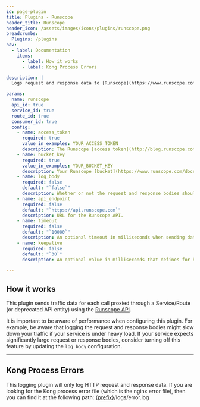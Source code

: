 ```yaml
---
id: page-plugin
title: Plugins - Runscope
header_title: Runscope
header_icon: /assets/images/icons/plugins/runscope.png
breadcrumbs:
  Plugins: /plugins
nav:
  - label: Documentation
    items:
      - label: How it works
      - label: Kong Process Errors

description: |
  Logs request and response data to [Runscope](https://www.runscope.com/?utm_source=getkong&utm_content=plugin). Using the Runscope Traffic Inspector, each proxied request can be fully viewed in it's entirety. All traffic can be searched by keyword (headers and bodies are indexed) and attribute (i.e. status code, response size, response time, etc.). Using Runscope [Live Traffic Alerts](https://www.runscope.com/docs/alerts), failures and exceptions during requests can be caught, notifying your team about problems before your customers find out. Trigger alerts based on any part of the HTTP request or response, including header values, JSON or XML data, connection details and more. Alerts can be sent to Slack, HipChat, PagerDuty, email, or webhook notifications. Live Traffic Alerts is available on all medium and larger plans.

params:
  name: runscope
  api_id: true
  service_id: true
  route_id: true
  consumer_id: true
  config:
    - name: access_token
      required: true
      value_in_examples: YOUR_ACCESS_TOKEN
      description: The Runscope [access token](http://blog.runscope.com/posts/getting-started-with-the-runscope-api) (or personal access token) for the Runscope API.
    - name: bucket_key
      required: true
      value_in_examples: YOUR_BUCKET_KEY
      description: Your Runscope [bucket](https://www.runscope.com/docs/buckets) ID where traffic data will be stored.
    - name: log_body
      required: false
      default: "`false`"
      description: Whether or not the request and response bodies should be sent to Runscope.
    - name: api_endpoint
      required: false
      default: "`https://api.runscope.com`"
      description: URL for the Runscope API.
    - name: timeout
      required: false
      default: "`10000`"
      description: An optional timeout in milliseconds when sending data to Runscope.
    - name: keepalive
      required: false
      default: "`30`"
      description: An optional value in milliseconds that defines for how long an idle connection will live before being closed.

---
```


## How it works

This plugin sends traffic data for each call proxied through a Service/Route (or deprecated API entity) using the [Runscope API][runscope-api]. 

It is important to be aware of performance when configuring this plugin. For example, be aware that logging the request and response bodies might slow down your traffic if your service is under heavy load. If your service expects significantly large request or response bodies, consider turning off this feature by updating the `log_body` configuration.

----

## Kong Process Errors

This logging plugin will only log HTTP request and response data. If you are looking for the Kong process error file (which is the nginx error file), then you can find it at the following path: {[prefix](/docs/{{site.data.kong_latest.release}}/configuration/#prefix)}/logs/error.log

[runscope-api]: https://www.runscope.com/docs/api
[api-object]: /docs/latest/admin-api/#api-object
[configuration]: /docs/latest/configuration
[consumer-object]: /docs/latest/admin-api/#consumer-object
